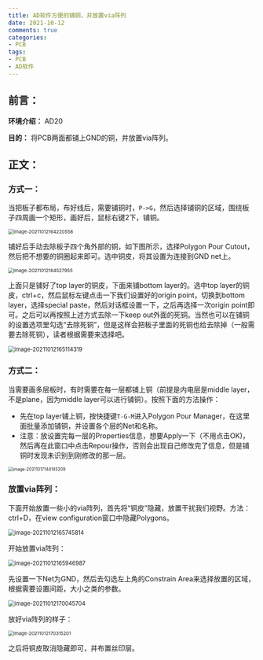 ```yaml
---
title: AD软件方便的铺铜，并放置via阵列
date: 2021-10-12 
comments: true
categories:
- PCB
tags:
- PCB
- AD软件
---
```


## 前言：

**环境介绍：**  AD20

**目的：**  将PCB两面都铺上GND的铜，并放置via阵列。

## 正文：

### 方式一：

当把板子都布局，布好线后，需要铺铜时，`P->G`，然后选择铺铜的区域，围绕板子四周画一个矩形，画好后，鼠标右键2下，铺铜。

<img src="https://jasonbourne-photo1.oss-cn-beijing.aliyuncs.com/img1/image-20211012164220558.png" alt="image-20211012164220558" style="zoom:67%;" />

铺好后手动去除板子四个角外部的铜，如下图所示，选择Polygon Pour Cutout，然后把不想要的铜圈起来即可。选中铜皮，将其设置为连接到GND net上。

<img src="https://jasonbourne-photo1.oss-cn-beijing.aliyuncs.com/img1/image-20211012164527955.png" alt="image-20211012164527955" style="zoom:67%;" />

上面只是铺好了top layer的铜皮，下面来铺bottom layer的。选中top layer的铜皮，ctrl+c，然后鼠标左键点击一下我们设置好的origin point，切换到bottom layer，选择special paste，然后对话框设置一下，之后再选择一次origin point即可。之后可以再按照上述方式去除一下keep out外面的死铜。当然也可以在铺铜的设置选项里勾选“去除死铜”，但是这样会把板子里面的死铜也给去除掉（一般需要去除死铜），读者根据需要来选择吧。



<img src="http://jasonbourne-photo1.oss-cn-beijing.aliyuncs.com/img1/image-20211012165114319.png" alt="image-20211012165114319" style="zoom:80%;" />

### 方式二：

当需要画多层板时，有时需要在每一层都铺上铜（前提是内电层是middle layer，不是plane，因为middle layer可以进行铺铜）。按照下面的方法操作：

* 先在top layer铺上铜，按快捷键`T-G-M`进入Polygon Pour Manager，在这里面批量添加铺铜，并设置各个层的Net和名称。
* 注意：放设置完每一层的Properties信息，想要Apply一下（不用点击OK)，然后再在此窗口中点击Repour操作，否则会出现自己修改完了信息，但是铺铜时发现未识别到刚修改的那一层。

<img src="https://jasonbourne-photo1.oss-cn-beijing.aliyuncs.com/img1/image-20211017144145209.png" alt="image-20211017144145209" style="zoom:60%;" />

### 放置via阵列：

下面开始放置一些小的via阵列，首先将“铜皮”隐藏，放置干扰我们视野。方法：ctrl+D，在view configuration窗口中隐藏Polygons。

<img src="https://jasonbourne-photo1.oss-cn-beijing.aliyuncs.com/img1/image-20211012165745814.png" alt="image-20211012165745814" style="zoom:80%;" />

开始放置via阵列：

<img src="https://jasonbourne-photo1.oss-cn-beijing.aliyuncs.com/img1/image-20211012165946987.png" alt="image-20211012165946987" style="zoom:80%;" />

先设置一下Net为GND，然后去勾选左上角的Constrain Area来选择放置的区域，根据需要设置间距，大小之类的参数。

<img src="https://jasonbourne-photo1.oss-cn-beijing.aliyuncs.com/img1/image-20211012170045704.png" alt="image-20211012170045704" style="zoom:80%;" />

放好via阵列的样子：

<img src="http://jasonbourne-photo1.oss-cn-beijing.aliyuncs.com/img1/image-20211012170315201.png" alt="image-20211012170315201" style="zoom:67%;" />

之后将铜皮取消隐藏即可，并布置丝印层。

